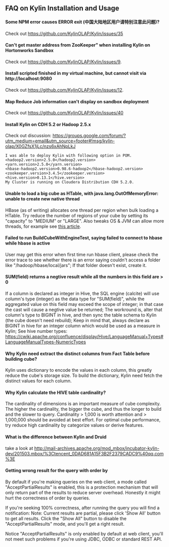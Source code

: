 FAQ on Kylin Installation and Usage
---
#### Some NPM error causes ERROR exit (中国大陆地区用户请特别注意此问题)?
Check out https://github.com/KylinOLAP/Kylin/issues/35

#### Can't get master address from ZooKeeper" when installing Kylin on Hortonworks Sandbox
Check out https://github.com/KylinOLAP/Kylin/issues/9.

#### Install scripted finished in my virtual machine, but cannot visit via http://localhost:9080
Check out https://github.com/KylinOLAP/Kylin/issues/12.

#### Map Reduce Job information can't display on sandbox deployment
Check out https://github.com/KylinOLAP/Kylin/issues/40

#### Install Kylin on CDH 5.2 or Hadoop 2.5.x
Check out discussion: https://groups.google.com/forum/?utm_medium=email&utm_source=footer#!msg/kylin-olap/X0GZfsX1jLc/nzs6xAhNpLkJ
```
I was able to deploy Kylin with following option in POM.
<hadoop2.version>2.5.0</hadoop2.version>
<yarn.version>2.5.0</yarn.version>
<hbase-hadoop2.version>0.98.6-hadoop2</hbase-hadoop2.version>
<zookeeper.version>3.4.5</zookeeper.version>
<hive.version>0.13.1</hive.version>
My Cluster is running on Cloudera Distribution CDH 5.2.0.
```

#### Unable to load a big cube as HTable, with java.lang.OutOfMemoryError: unable to create new native thread
HBase (as of writing) allocates one thread per region when bulk loading a HTable. Try reduce the number of regions of your cube by setting its "capacity" to "MEDIUM" or "LARGE". Also tweaks OS & JVM can allow more threads, for example see [this article](http://blog.egilh.com/2006/06/2811aspx.html).

#### Failed to run BuildCubeWithEngineTest, saying failed to connect to hbase while hbase is active
User may get this error when first time run hbase client, please check the error trace to see whether there is an error saying couldn't access a folder like "/hadoop/hbase/local/jars"; If that folder doesn't exist, create it.

#### SUM(field) returns a negtive result while all the numbers in this field are > 0
If a column is declared as integer in Hive, the SQL engine (calcite) will use column's type (integer) as the data type for "SUM(field)", while the aggregated value on this field may exceed the scope of integer; in that case the cast will cause a negtive value be returned; The workround is, alter that column's type to BIGINT in hive, and then sync the table schema to Kylin (the cube doesn't need rebuild); Keep in mind that, always declare as BIGINT in hive for an integer column which would be used as a measure in Kylin; See hive number types: https://cwiki.apache.org/confluence/display/Hive/LanguageManual+Types#LanguageManualTypes-NumericTypes

#### Why Kylin need extract the distinct columns from Fact Table before building cube?
Kylin uses dictionary to encode the values in each column, this greatly reduce the cube's storage size. To build the dictionary, Kylin need fetch the distinct values for each column.

#### Why Kylin calculate the HIVE table cardinality?
The cardinality of dimensions is an important measure of cube complexity. The higher the cardinality, the bigger the cube, and thus the longer to build and the slower to query. Cardinality > 1,000 is worth attention and > 1,000,000 should be avoided at best effort. For optimal cube performance, try reduce high cardinality by categorize values or derive features.

#### What is the difference between Kylin and Druid
take a look at http://mail-archives.apache.org/mod_mbox/incubator-kylin-dev/201503.mbox/%3Ctencent_0DAD681A15F3B2F2379CADC9%40qq.com%3E

#### Getting wrong result for the query with order by
By default if you're making queries on the web client, a mode called "AcceptPartialResults" is enabled​, this is a protection mechanism that will only return part of the results to reduce server overhead. Honestly it might hurt the correctness of order by queries. 

If you're seeking 100% correctness, after running the query you will find a notification:
Note: Current results are partial, please click 'Show All' button to get all results.
Click the "Show All" button to disable the "AcceptPartialResults" mode, and you'll get a right result.

Notice "AcceptPartialResults" is only enabled by default at web client, you'll not meet such problems if you're using JDBC, ODBC or standard REST API.
